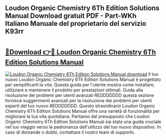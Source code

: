 ## Loudon Organic Chemistry 6Th Edition Solutions Manual Download gratuit PDF - Part-WKh Italiano Manuale del proprietario del servizio K93rr

# <h2><a href="http://dfelhz1.blite.top/?on=Loudon+Organic+Chemistry+6Th+Edition+Solutions+Manual">🔗Download 👉🔴 Loudon Organic Chemistry 6Th Edition Solutions Manual</a></h2>

[![Loudon Organic Chemistry 6Th Edition Solutions Manual download](https://i.imgur.com/lujVjoI.png)](http://dfelhz1.blite.top/?on=Loudon+Organic+Chemistry+6Th+Edition+Solutions+Manual)
Il tuo nuovo Loudon Organic Chemistry 6Th Edition Solutions Manual è progettato per semplificarti la vita. Questa guida per l'utente mostra come installare, utilizzare e mantenere il prodotto per prestazioni ottimali. Guida alla risoluzione dei problemi per utenti avanzati REDDDDDDD questa sezione fornisce suggerimenti avanzati per la risoluzione dei problemi per utenti esperti del tuo nuovo REDDDDDDD. Questo straordinario Loudon Organic Chemistry 6Th Edition Solutions Manual offre una varietà di funzionalità per migliorare la tua vita quotidiana. Partiamo dal presupposto che Loudon Organic Chemistry 6Th Edition Solutions Manual sia stata una guida cruciale nel tuo viaggio verso la padronanza dell'utilizzo del tuo nuovo dispositivo. In caso di domande o dubbi, contattare il nostro team di supporto.

